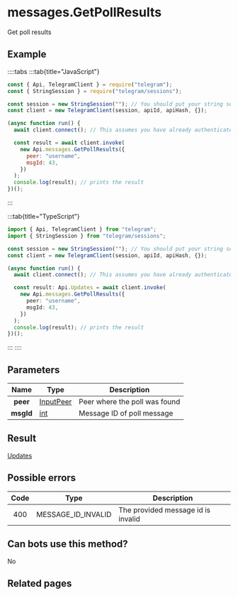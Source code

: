 # messages.GetPollResults

Get poll results

## Example

::::tabs
:::tab{title="JavaScript"}

```js
const { Api, TelegramClient } = require("telegram");
const { StringSession } = require("telegram/sessions");

const session = new StringSession(""); // You should put your string session here
const client = new TelegramClient(session, apiId, apiHash, {});

(async function run() {
  await client.connect(); // This assumes you have already authenticated with .start()

  const result = await client.invoke(
    new Api.messages.GetPollResults({
      peer: "username",
      msgId: 43,
    })
  );
  console.log(result); // prints the result
})();
```

:::

:::tab{title="TypeScript"}

```ts
import { Api, TelegramClient } from "telegram";
import { StringSession } from "telegram/sessions";

const session = new StringSession(""); // You should put your string session here
const client = new TelegramClient(session, apiId, apiHash, {});

(async function run() {
  await client.connect(); // This assumes you have already authenticated with .start()

  const result: Api.Updates = await client.invoke(
    new Api.messages.GetPollResults({
      peer: "username",
      msgId: 43,
    })
  );
  console.log(result); // prints the result
})();
```

:::
::::

## Parameters

|   Name    | Type                                                  | Description                   |
| :-------: | ----------------------------------------------------- | ----------------------------- |
| **peer**  | [InputPeer](https://core.telegram.org/type/InputPeer) | Peer where the poll was found |
| **msgId** | [int](https://core.telegram.org/type/int)             | Message ID of poll message    |

## Result

[Updates](https://core.telegram.org/type/Updates)

## Possible errors

| Code | Type               | Description                        |
| :--: | ------------------ | ---------------------------------- |
| 400  | MESSAGE_ID_INVALID | The provided message id is invalid |

## Can bots use this method?

No

## Related pages
